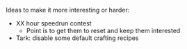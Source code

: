 Ideas to make it more interesting or harder:
 - XX hour speedrun contest
   - Point is to get them to reset and keep them interested    
 - Tark: disable some default crafting recipes
